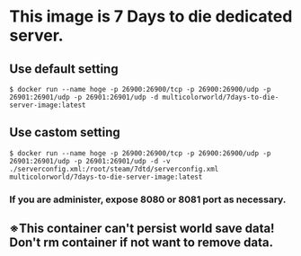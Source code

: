 # This image is 7 Days to die dedicated server.
## Use default setting
`$ docker run --name hoge -p 26900:26900/tcp -p 26900:26900/udp -p 26901:26901/udp -p 26901:26901/udp -d multicolorworld/7days-to-die-server-image:latest`

## Use castom setting
`$ docker run --name hoge -p 26900:26900/tcp -p 26900:26900/udp -p 26901:26901/udp -p 26901:26901/udp -d -v ./serverconfig.xml:/root/steam/7dtd/serverconfig.xml multicolorworld/7days-to-die-server-image:latest`

### If you are administer, expose 8080 or 8081 port as necessary.

## **※This container can't persist world save data! Don't rm container if not want to remove data.**
